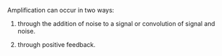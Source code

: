 Amplification can occur in two ways: 

1) through the addition of noise to a signal or convolution of signal and noise.

2) through positive feedback.
